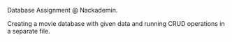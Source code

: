 Database Assignment @ Nackademin.

Creating a movie database with given data and running CRUD operations in a separate file. 
